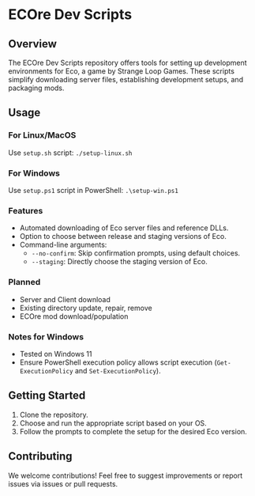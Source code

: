 # ECOre Dev Scripts

## Overview

The ECOre Dev Scripts repository offers tools for setting up development environments for Eco, a game by Strange Loop Games. These scripts simplify downloading server files, establishing development setups, and packaging mods.

## Usage

### For Linux/MacOS
Use `setup.sh` script:
`./setup-linux.sh`

### For Windows
Use `setup.ps1` script in PowerShell:
`.\setup-win.ps1`

### Features
- Automated downloading of Eco server files and reference DLLs.
- Option to choose between release and staging versions of Eco.
- Command-line arguments:
  - `--no-confirm`: Skip confirmation prompts, using default choices.
  - `--staging`: Directly choose the staging version of Eco.

### Planned
- Server and Client download
- Existing directory update, repair, remove
- ECOre mod download/population

### Notes for Windows
- Tested on Windows 11
- Ensure PowerShell execution policy allows script execution (`Get-ExecutionPolicy` and `Set-ExecutionPolicy`).

## Getting Started

1. Clone the repository.
2. Choose and run the appropriate script based on your OS.
3. Follow the prompts to complete the setup for the desired Eco version.

## Contributing

We welcome contributions! Feel free to suggest improvements or report issues via issues or pull requests.

